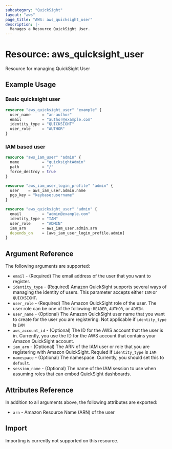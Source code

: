 ```yaml
---
subcategory: "QuickSight"
layout: "aws"
page_title: "AWS: aws_quicksight_user"
description: |-
  Manages a Resource QuickSight User.
---
```


# Resource: aws_quicksight_user

Resource for managing QuickSight User

## Example Usage

### Basic quicksight user

```terraform
resource "aws_quicksight_user" "example" {
  user_name     = "an-author"
  email         = "author@example.com"
  identity_type = "QUICKSIGHT"
  user_role     = "AUTHOR"
}
```

### IAM based user

```terraform
resource "aws_iam_user" "admin" {
  name          = "quicksightAdmin"
  path          = "/"
  force_destroy = true
}

resource "aws_iam_user_login_profile" "admin" {
  user    = aws_iam_user.admin.name
  pgp_key = "keybase:username"
}

resource "aws_quicksight_user" "admin" {
  email         = "admin@example.com"
  identity_type = "IAM"
  user_role     = "ADMIN"
  iam_arn       = aws_iam_user.admin.arn
  depends_on    = [aws_iam_user_login_profile.admin]
}
```

## Argument Reference

The following arguments are supported:


* `email` - (Required) The email address of the user that you want to register.
* `identity_type` - (Required) Amazon QuickSight supports several ways of managing the identity of users. This parameter accepts either  `IAM` or `QUICKSIGHT`.
* `user_role` - (Required) The Amazon QuickSight role of the user. The user role can be one of the following: `READER`, `AUTHOR`, or `ADMIN`.
* `user_name` - (Optional) The Amazon QuickSight user name that you want to create for the user you are registering. Not applicable if `identity_type` is `IAM`
* `aws_account_id` - (Optional) The ID for the AWS account that the user is in. Currently, you use the ID for the AWS account that contains your Amazon QuickSight account.
* `iam_arn` - (Optional) The ARN of the IAM user or role that you are registering with Amazon QuickSight. Requied if `identity_type` is `IAM`
* `namespace`  - (Optional) The namespace. Currently, you should set this to `default`.
* `session_name` - (Optional) The name of the IAM session to use when assuming roles that can embed QuickSight dashboards.

## Attributes Reference

In addition to all arguments above, the following attributes are exported:

* `arn` - Amazon Resource Name (ARN) of the user

## Import

Importing is currently not supported on this resource.
